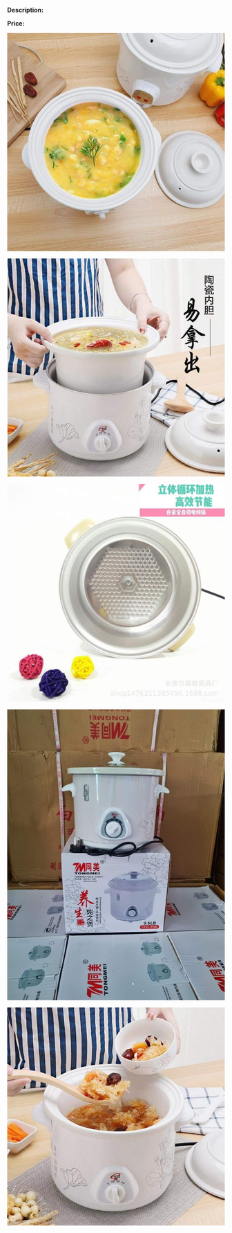 **Description:**

**Price:**

![877.jpg](../images/877.jpg)

![878.jpg](../images/878.jpg)

![879.jpg](../images/879.jpg)

![880.jpg](../images/880.jpg)

![881.jpg](../images/881.jpg)